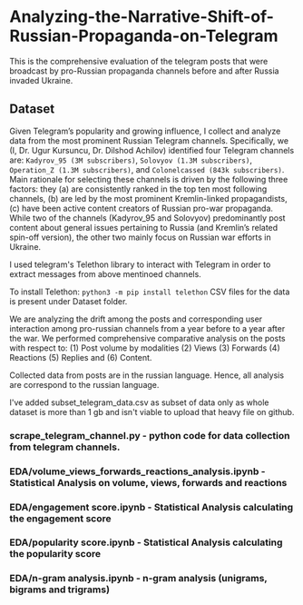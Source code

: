 # Analyzing-the-Narrative-Shift-of-Russian-Propaganda-on-Telegram
This is the comprehensive evaluation of the telegram posts that were broadcast by pro-Russian propaganda channels before and after Russia invaded Ukraine.

## Dataset
Given Telegram’s popularity and growing influence, I collect and analyze data from the most prominent Russian Telegram channels. Specifically, we (I, Dr. Ugur Kursuncu, Dr. Dilshod Achilov) identified four Telegram channels are: `Kadyrov_95 (3M subscribers)`, `Solovyov (1.3M subscribers)`, `Operation_Z (1.3M subscribers)`, and `Colonelcassed (843k subscribers)`. Main rationale for selecting these channels is driven by the following three factors: they (a) are consistently ranked in the top ten most following channels, (b) are led by the most prominent Kremlin-linked propagandists, (c) have been active content creators of Russian pro-war propaganda. While two of the channels (Kadyrov_95 and Solovyov) predominantly post content about general issues pertaining to Russia (and Kremlin’s related spin-off version), the other two mainly focus on Russian war efforts in Ukraine. 

I used telegram's Telethon library to interact with Telegram in order to extract messages from above mentinoed channels. 

To install Telethon:
`python3 -m pip install telethon`
CSV files for the data is present under Dataset folder.

We are analyzing the drift among the posts and corresponding user interaction among pro-russian channels from a year before to a year after the war. We performed comprehensive comparative analysis on the posts with respect to: (1) Post volume by modalities  (2) Views (3) Forwards (4) Reactions (5) Replies and (6) Content. 

Collected data from posts are in the russian language. Hence, all analysis are correspond to the russian language.

I've added subset_telegram_data.csv as subset of data only as whole dataset is more than 1 gb and isn't viable to upload that heavy file on github.

### scrape_telegram_channel.py - python code for data collection from telegram channels.

### EDA/volume_views_forwards_reactions_analysis.ipynb - Statistical Analysis on volume, views, forwards and reactions

### EDA/engagement score.ipynb - Statistical Analysis calculating the engagement score

### EDA/popularity score.ipynb - Statistical Analysis calculating the popularity score

### EDA/n-gram analysis.ipynb - n-gram analysis (unigrams, bigrams and trigrams)
